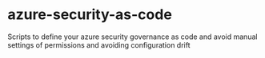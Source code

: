 # azure-security-as-code
Scripts to define your azure security governance as code and avoid manual settings of permissions and avoiding configuration drift
